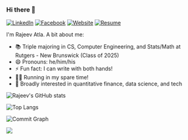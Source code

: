 ### Hi there 👋
[![LinkedIn](https://img.shields.io/badge/LinkedIn-blue?style=flat-square&logo=linkedin&labelColor=blue)](https://linkedin.com/in/rajeev-atla/)
[![Facebook](https://img.shields.io/badge/Facebook-blueviolet?style=flat-square&logo=facebook&labelColor=blueviolet)](https://facebook.com/rajeevratla)
[![Website](https://img.shields.io/badge/Website-9cf?style=flat-square)](https://rajeevatla.com)
[![Resume](https://img.shields.io/badge/Resume-green?style=flat-square)](https://rajeevatla.com/resume/resume.pdf)

I'm Rajeev Atla.
A bit about me:

- 📚 Triple majoring in CS, Computer Engineering, and Stats/Math at Rutgers - New Brunswick (Class of 2025)
- 😄 Pronouns: he/him/his
- ⚡ Fun fact: I can write with both hands!
- 🏃‍♂️ Running in my spare time!
- :crown: Broadly interested in quantitative finance, data science, and tech

![Rajeev's GitHub stats](https://github-readme-stats.vercel.app/api?username=RajeevAtla&count_private=true&show_icons=true&theme=github_dark&hide_border=true&custom_title=GitHub+Stats)

![Top Langs](https://github-readme-stats.vercel.app/api/top-langs/?username=RajeevAtla&theme=github_dark&hide_border=true&langs_count=10)


![Commit Graph](https://github-contribution-graph.ez4o.com/?username=RajeevAtla)

![](https://hit.yhype.me/github/profile?user_id=47089451)
